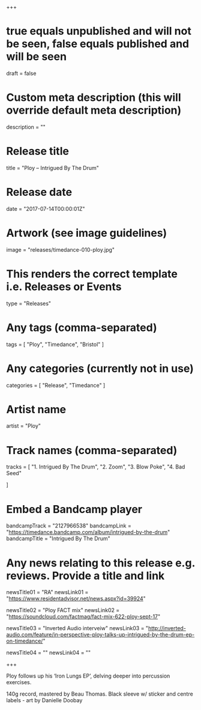 +++

# true equals unpublished and will not be seen, false equals published and will be seen
draft = false

# Custom meta description (this will override default meta description)
description = ""

# Release title
title = "Ploy – Intrigued By The Drum"

# Release date
date = "2017-07-14T00:00:01Z"

# Artwork (see image guidelines)
image = "releases/timedance-010-ploy.jpg"

# This renders the correct template i.e. Releases or Events
type = "Releases"

# Any tags (comma-separated)
tags = [ 
	"Ploy", 
	"Timedance",
	"Bristol"
]

# Any categories (currently not in use)
categories = [ 
	"Release", 
	"Timedance" 
]

# Artist name
artist = "Ploy"

# Track names (comma-separated)
tracks = [
	"1. Intrigued By The Drum",
	"2. Zoom",
	"3. Blow Poke",
	"4. Bad Seed"
	
]

# Embed a Bandcamp player
bandcampTrack = "2127966538" 
bandcampLink = "https://timedance.bandcamp.com/album/intrigued-by-the-drum" 
bandcampTitle = "Intrigued By The Drum"

# Any news relating to this release e.g. reviews. Provide a title and link
newsTitle01 = "RA"
newsLink01 = "https://www.residentadvisor.net/news.aspx?id=39924"

newsTitle02 = "Ploy FACT mix"
newsLink02 = "https://soundcloud.com/factmag/fact-mix-622-ploy-sept-17"

newsTitle03 = "Inverted Audio interveiw"
newsLink03 = "http://inverted-audio.com/feature/in-perspective-ploy-talks-up-intrigued-by-the-drum-ep-on-timedance/"

newsTitle04 = ""
newsLink04 = ""

+++

<!-- Provide a summary/statement below -->
Ploy follows up his ‘Iron Lungs EP’, delving deeper into percussion exercises.

140g record, mastered by Beau Thomas. Black sleeve w/ sticker and centre labels - art by Danielle Doobay
